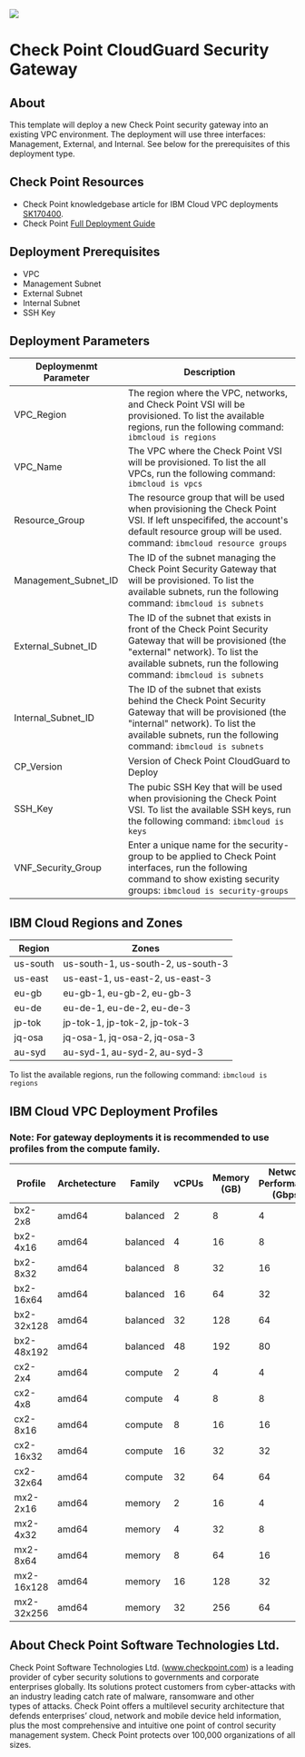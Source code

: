 ![](https://github.com/joe-at-cp/checkpoint-iaas-gw-ibm-vpc/blob/master/CloudGuard_IaaS.jpg?v=4&s=100)

# Check Point CloudGuard Security Gateway

## About
This template will deploy a new Check Point security gateway into an existing VPC environment. The deployment will use three interfaces: Management, External, and Internal. See below for the prerequisites of this deployment type. 

## Check Point Resources
- Check Point knowledgebase article for IBM Cloud VPC deployments [SK170400](https://supportcenter.checkpoint.com/supportcenter/portal?eventSubmit_doGoviewsolutiondetails=&solutionid=sk170400&partition=Basic&product=Security).
- Check Point [Full Deployment Guide](https://supportcenter.checkpoint.com/supportcenter/portal?action=portlets.DCFileAction&eventSubmit_doGetdcdetails=&fileid=112069)

## Deployment Prerequisites 
- VPC
- Management Subnet
- External Subnet
- Internal Subnet
- SSH Key

## Deployment Parameters
| Deploymenmt Parameter | Description |
|-----------------------|-------------|
| VPC_Region | The region where the VPC, networks, and Check Point VSI will be provisioned. To list the available regions, run  the following command: ```ibmcloud is regions```|
| VPC_Name  | The VPC where the Check Point VSI will be provisioned. To list the all VPCs, run  the following command: ```ibmcloud is vpcs```|
| Resource_Group | The resource group that will be used when provisioning the Check Point VSI. If left unspecififed, the account's default resource group will be used. command: ```ibmcloud resource groups``` |
| Management_Subnet_ID | The ID of the subnet managing the Check Point Security Gateway that will be provisioned. To list the available subnets, run  the following command: ```ibmcloud is subnets```|
| External_Subnet_ID | The ID of the subnet that exists in front of the Check Point Security Gateway that will be provisioned (the "external" network). To list the available subnets, run  the following command: ```ibmcloud is subnets```|
| Internal_Subnet_ID  | The ID of the subnet that exists behind the Check Point Security Gateway that will be provisioned (the "internal" network).  To list the available subnets, run  the following command: ```ibmcloud is subnets```|
| CP_Version | Version of Check Point CloudGuard to Deploy |
| SSH_Key       | The pubic SSH Key that will be used when provisioning the Check Point  VSI. To list the available SSH keys, run  the following command: ```ibmcloud is keys``` |
| VNF_Security_Group | Enter a unique name for the security-group to be applied to Check Point interfaces, run the following command to show existing security groups: ```ibmcloud is security-groups```  |

## IBM Cloud Regions and Zones
| Region | Zones |
|--------|-------|
| us-south | us-south-1, us-south-2, us-south-3 |
| us-east  | us-east-1, us-east-2, us-east-3 |
| eu-gb    | eu-gb-1, eu-gb-2, eu-gb-3 |
| eu-de    | eu-de-1, eu-de-2, eu-de-3 |
| jp-tok   | jp-tok-1, jp-tok-2, jp-tok-3 |
| jq-osa   | jq-osa-1, jq-osa-2, jq-osa-3 |
| au-syd   | au-syd-1, au-syd-2, au-syd-3 |

To list the available regions, run the following command: ```ibmcloud is regions```

## IBM Cloud VPC Deployment Profiles
### Note: For gateway deployments it is recommended to use profiles from the compute family.

| Profile   | Archetecture | Family     | vCPUs | Memory (GB) | Network Performance (Gbps)|       
|-----------|--------------|------------|-------|-------------|---------------------------|
|bx2-2x8    |     amd64    |   balanced |  2    |   8         |  4   |
|bx2-4x16   |     amd64    |   balanced |  4    |   16        |  8   |
|bx2-8x32   |     amd64    |   balanced |  8    |   32        |  16  |
|bx2-16x64  |     amd64    |   balanced |  16   |   64        |  32  | 
|bx2-32x128 |     amd64    |   balanced |  32   |   128       |  64  |
|bx2-48x192 |     amd64    |   balanced |  48   |   192       |  80  |
|cx2-2x4    |     amd64    |   compute  |  2    |   4         |  4   |
|cx2-4x8    |     amd64    |   compute  |  4    |   8         |  8   | 
|cx2-8x16   |     amd64    |   compute  |  8    |   16        |  16  | 
|cx2-16x32  |     amd64    |   compute  |  16   |   32        |  32  |
|cx2-32x64  |     amd64    |   compute  |  32   |   64        |  64  | 
|mx2-2x16   |     amd64    |   memory   |  2    |   16        |  4   |   
|mx2-4x32   |     amd64    |   memory   |  4    |   32        |  8   |
|mx2-8x64   |     amd64    |   memory   |  8    |   64        |  16  |  
|mx2-16x128 |     amd64    |   memory   |  16   |   128       |  32  |  
|mx2-32x256 |     amd64    |   memory   |  32   |   256       |  64  |  

## About Check Point Software Technologies Ltd.
Check Point Software Technologies Ltd. (www.checkpoint.com) is a leading provider of cyber security solutions to governments and corporate <br> 
enterprises globally. Its solutions protect customers from cyber-attacks with an industry leading catch rate of malware, ransomware and other <br>
types of attacks. Check Point offers a multilevel security architecture that defends enterprises’ cloud, network and mobile device held information, <br>
plus the most comprehensive and intuitive one point of control security management system. Check Point protects over 100,000 organizations of all sizes. <br>
